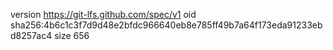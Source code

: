 version https://git-lfs.github.com/spec/v1
oid sha256:4b6c1c3f7d9d48e2bfdc966640eb8e785ff49b7a64f173eda91233ebd8257ac4
size 656
